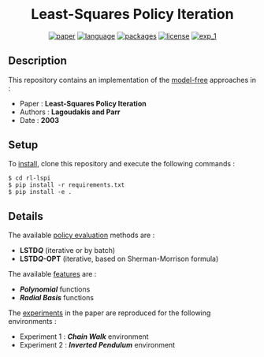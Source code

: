 <h1 align="center" style="margin-top: 0px;"> <b>Least-Squares Policy Iteration</b></h1>
<div align="center" >

[![paper](https://img.shields.io/static/v1.svg?label=Paper&message=LP03&color=blue)](https://jmlr.csail.mit.edu/papers/v4/lagoudakis03a.html)
[![language](https://img.shields.io/static/v1.svg?label=Language&message=Python&color=blue)](https://www.python.org/)
[![packages](https://img.shields.io/static/v1.svg?label=Made%20with&message=Gym&color=blue)](https://gym.openai.com)
[![license](https://img.shields.io/static/v1.svg?label=License&message=GPL%20v3.0&color=blue)](https://www.gnu.org/licenses/gpl-3.0.html)
[![exp_1](https://colab.research.google.com/assets/colab-badge.svg)](https://colab.research.google.com/github/qdevpsi3/rl-lspi/blob/main/notebooks/experiment_1.ipynb)
</div>

## Description
This repository contains an implementation of the <ins>model-free</ins> approaches in :

- Paper : **Least-Squares Policy Iteration**
- Authors : **Lagoudakis and Parr**
- Date : **2003**

## Setup
To <ins>install</ins>, clone this repository and execute the following commands :

```
$ cd rl-lspi
$ pip install -r requirements.txt
$ pip install -e .
```

## Details
The available <ins>policy evaluation</ins> methods are :

- **LSTD*Q*** (iterative or by batch)
- **LSTD*Q*-OPT** (iterative, based on Sherman-Morrison formula)

The available <ins>features</ins> are :

- ***Polynomial*** functions
- ***Radial Basis*** functions

The <ins>experiments</ins> in the paper are reproduced for the following environments :

- Experiment 1 : ***Chain Walk*** environment
- Experiment 2 : ***Inverted Pendulum*** environment
